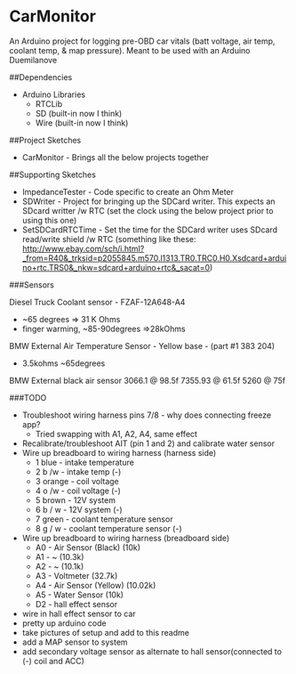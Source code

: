 # CarMonitor
An Arduino project for logging pre-OBD car vitals (batt voltage, air temp, coolant temp, &amp; map pressure). Meant to be used with an Arduino Duemilanove

##Dependencies
  * Arduino Libraries
    * RTCLib
    * SD (built-in now I think)
    * Wire (built-in now I think)

##Project Sketches
 * CarMonitor - Brings all the below projects together
   
##Supporting Sketches
 * ImpedanceTester - Code specific to create an Ohm Meter
 * SDWriter - Project for bringing up the SDCard writer. This expects an SDcard writter /w RTC (set the clock using the below project prior to using this one)
 * SetSDCardRTCTime - Set the time for the SDCard writer uses SDcard read/write shield /w RTC (something like these: http://www.ebay.com/sch/i.html?_from=R40&_trksid=p2055845.m570.l1313.TR0.TRC0.H0.Xsdcard+arduino+rtc.TRS0&_nkw=sdcard+arduino+rtc&_sacat=0)

###Sensors

Diesel Truck Coolant sensor - FZAF-12A648-A4
 * ~65 degrees => 31 K Ohms
 * finger warming, ~85-90degrees =>28kOhms

BMW External Air Temperature Sensor  - Yellow base - (part #1 383 204)
 * 3.5kohms ~65degrees 

BMW External black air sensor
 3066.1 @ 98.5f
 7355.93 @ 61.5f
 5260 @ 75f


###TODO
  * Troubleshoot wiring harness pins 7/8 - why does connecting freeze app?
	* Tried swapping with A1, A2, A4, same effect
  * Recalibrate/troubleshoot AIT (pin 1 and 2) and calibrate water sensor
  * Wire up breadboard to wiring harness (harness side)
    *  1 blue - intake temperature
	*  2 b /w - intake temp (-)
	*  3 orange - coil voltage
	*  4 o /w   - coil voltage (-)
	*  5 brown - 12V system
	*  6 b / w - 12V system (-)
	*  7 green - coolant temperature sensor
	*  8 g / w - coolant temperature sensor (-)
  * Wire up breadboard to wiring harness (breadboard side)
    * A0 - Air Sensor (Black) (10k)
	* A1 - ~ (10.3k)
	* A2 - ~ (10.1k)
	* A3 - Voltmeter (32.7k)
	* A4 - Air Sensor (Yellow) (10.02k)
	* A5 - Water Sensor (10k)
	* D2 - hall effect sensor
  * wire in hall effect sensor to car
  * pretty up arduino code
  * take pictures of setup and add to this readme
  * add a MAP sensor to system
  * add secondary voltage sensor as alternate to hall sensor(connected to (-) coil and ACC) 
